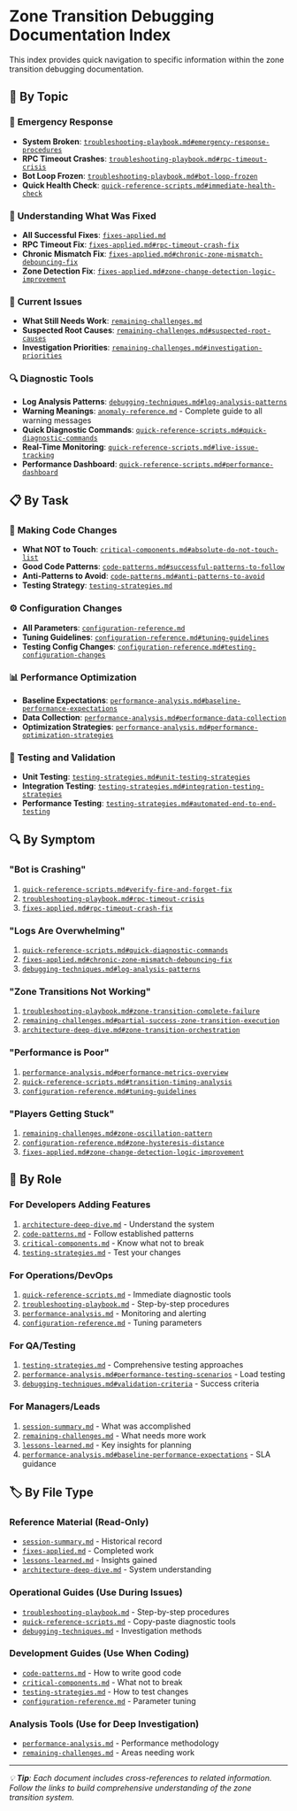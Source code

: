 # Zone Transition Debugging Documentation Index

This index provides quick navigation to specific information within the zone transition debugging documentation.

## 📖 By Topic

### 🚨 **Emergency Response**
- **System Broken**: [`troubleshooting-playbook.md#emergency-response-procedures`](troubleshooting-playbook.md#emergency-response-procedures)
- **RPC Timeout Crashes**: [`troubleshooting-playbook.md#rpc-timeout-crisis`](troubleshooting-playbook.md#rpc-timeout-crisis)
- **Bot Loop Frozen**: [`troubleshooting-playbook.md#bot-loop-frozen`](troubleshooting-playbook.md#bot-loop-frozen)
- **Quick Health Check**: [`quick-reference-scripts.md#immediate-health-check`](quick-reference-scripts.md#immediate-health-check)

### 🔧 **Understanding What Was Fixed**
- **All Successful Fixes**: [`fixes-applied.md`](fixes-applied.md)
- **RPC Timeout Fix**: [`fixes-applied.md#rpc-timeout-crash-fix`](fixes-applied.md#rpc-timeout-crash-fix)
- **Chronic Mismatch Fix**: [`fixes-applied.md#chronic-zone-mismatch-debouncing-fix`](fixes-applied.md#chronic-zone-mismatch-debouncing-fix)
- **Zone Detection Fix**: [`fixes-applied.md#zone-change-detection-logic-improvement`](fixes-applied.md#zone-change-detection-logic-improvement)

### 🎯 **Current Issues**
- **What Still Needs Work**: [`remaining-challenges.md`](remaining-challenges.md)
- **Suspected Root Causes**: [`remaining-challenges.md#suspected-root-causes`](remaining-challenges.md#suspected-root-causes)
- **Investigation Priorities**: [`remaining-challenges.md#investigation-priorities`](remaining-challenges.md#investigation-priorities)

### 🔍 **Diagnostic Tools**
- **Log Analysis Patterns**: [`debugging-techniques.md#log-analysis-patterns`](debugging-techniques.md#log-analysis-patterns)
- **Warning Meanings**: [`anomaly-reference.md`](anomaly-reference.md) - Complete guide to all warning messages
- **Quick Diagnostic Commands**: [`quick-reference-scripts.md#quick-diagnostic-commands`](quick-reference-scripts.md#quick-diagnostic-commands)
- **Real-Time Monitoring**: [`quick-reference-scripts.md#live-issue-tracking`](quick-reference-scripts.md#live-issue-tracking)
- **Performance Dashboard**: [`quick-reference-scripts.md#performance-dashboard`](quick-reference-scripts.md#performance-dashboard)

## 📋 By Task

### 🔧 **Making Code Changes**
- **What NOT to Touch**: [`critical-components.md#absolute-do-not-touch-list`](critical-components.md#absolute-do-not-touch-list)
- **Good Code Patterns**: [`code-patterns.md#successful-patterns-to-follow`](code-patterns.md#successful-patterns-to-follow)
- **Anti-Patterns to Avoid**: [`code-patterns.md#anti-patterns-to-avoid`](code-patterns.md#anti-patterns-to-avoid)
- **Testing Strategy**: [`testing-strategies.md`](testing-strategies.md)

### ⚙️ **Configuration Changes**
- **All Parameters**: [`configuration-reference.md`](configuration-reference.md)
- **Tuning Guidelines**: [`configuration-reference.md#tuning-guidelines`](configuration-reference.md#tuning-guidelines)
- **Testing Config Changes**: [`configuration-reference.md#testing-configuration-changes`](configuration-reference.md#testing-configuration-changes)

### 📊 **Performance Optimization**
- **Baseline Expectations**: [`performance-analysis.md#baseline-performance-expectations`](performance-analysis.md#baseline-performance-expectations)
- **Data Collection**: [`performance-analysis.md#performance-data-collection`](performance-analysis.md#performance-data-collection)
- **Optimization Strategies**: [`performance-analysis.md#performance-optimization-strategies`](performance-analysis.md#performance-optimization-strategies)

### 🧪 **Testing and Validation**
- **Unit Testing**: [`testing-strategies.md#unit-testing-strategies`](testing-strategies.md#unit-testing-strategies)
- **Integration Testing**: [`testing-strategies.md#integration-testing-strategies`](testing-strategies.md#integration-testing-strategies)
- **Performance Testing**: [`testing-strategies.md#automated-end-to-end-testing`](testing-strategies.md#automated-end-to-end-testing)

## 🔍 By Symptom

### "Bot is Crashing"
1. [`quick-reference-scripts.md#verify-fire-and-forget-fix`](quick-reference-scripts.md#verify-fire-and-forget-fix)
2. [`troubleshooting-playbook.md#rpc-timeout-crisis`](troubleshooting-playbook.md#rpc-timeout-crisis)
3. [`fixes-applied.md#rpc-timeout-crash-fix`](fixes-applied.md#rpc-timeout-crash-fix)

### "Logs Are Overwhelming" 
1. [`quick-reference-scripts.md#quick-diagnostic-commands`](quick-reference-scripts.md#quick-diagnostic-commands)
2. [`fixes-applied.md#chronic-zone-mismatch-debouncing-fix`](fixes-applied.md#chronic-zone-mismatch-debouncing-fix)
3. [`debugging-techniques.md#log-analysis-patterns`](debugging-techniques.md#log-analysis-patterns)

### "Zone Transitions Not Working"
1. [`troubleshooting-playbook.md#zone-transition-complete-failure`](troubleshooting-playbook.md#zone-transition-complete-failure)
2. [`remaining-challenges.md#partial-success-zone-transition-execution`](remaining-challenges.md#partial-success-zone-transition-execution)
3. [`architecture-deep-dive.md#zone-transition-orchestration`](architecture-deep-dive.md#zone-transition-orchestration)

### "Performance is Poor"
1. [`performance-analysis.md#performance-metrics-overview`](performance-analysis.md#performance-metrics-overview)
2. [`quick-reference-scripts.md#transition-timing-analysis`](quick-reference-scripts.md#transition-timing-analysis)
3. [`configuration-reference.md#tuning-guidelines`](configuration-reference.md#tuning-guidelines)

### "Players Getting Stuck"
1. [`remaining-challenges.md#zone-oscillation-pattern`](remaining-challenges.md#zone-oscillation-pattern)
2. [`configuration-reference.md#zone-hysteresis-distance`](configuration-reference.md#zone-hysteresis-distance)
3. [`fixes-applied.md#zone-change-detection-logic-improvement`](fixes-applied.md#zone-change-detection-logic-improvement)

## 🎯 By Role

### **For Developers Adding Features**
1. [`architecture-deep-dive.md`](architecture-deep-dive.md) - Understand the system
2. [`code-patterns.md`](code-patterns.md) - Follow established patterns
3. [`critical-components.md`](critical-components.md) - Know what not to break
4. [`testing-strategies.md`](testing-strategies.md) - Test your changes

### **For Operations/DevOps**  
1. [`quick-reference-scripts.md`](quick-reference-scripts.md) - Immediate diagnostic tools
2. [`troubleshooting-playbook.md`](troubleshooting-playbook.md) - Step-by-step procedures
3. [`performance-analysis.md`](performance-analysis.md) - Monitoring and alerting
4. [`configuration-reference.md`](configuration-reference.md) - Tuning parameters

### **For QA/Testing**
1. [`testing-strategies.md`](testing-strategies.md) - Comprehensive testing approaches
2. [`performance-analysis.md#performance-testing-scenarios`](performance-analysis.md#performance-testing-scenarios) - Load testing
3. [`debugging-techniques.md#validation-criteria`](debugging-techniques.md#validation-criteria) - Success criteria

### **For Managers/Leads**
1. [`session-summary.md`](session-summary.md) - What was accomplished
2. [`remaining-challenges.md`](remaining-challenges.md) - What needs more work
3. [`lessons-learned.md`](lessons-learned.md) - Key insights for planning
4. [`performance-analysis.md#baseline-performance-expectations`](performance-analysis.md#baseline-performance-expectations) - SLA guidance

## 🏷️ By File Type

### **Reference Material** (Read-Only)
- [`session-summary.md`](session-summary.md) - Historical record
- [`fixes-applied.md`](fixes-applied.md) - Completed work
- [`lessons-learned.md`](lessons-learned.md) - Insights gained
- [`architecture-deep-dive.md`](architecture-deep-dive.md) - System understanding

### **Operational Guides** (Use During Issues)
- [`troubleshooting-playbook.md`](troubleshooting-playbook.md) - Step-by-step procedures
- [`quick-reference-scripts.md`](quick-reference-scripts.md) - Copy-paste diagnostic tools
- [`debugging-techniques.md`](debugging-techniques.md) - Investigation methods

### **Development Guides** (Use When Coding)
- [`code-patterns.md`](code-patterns.md) - How to write good code
- [`critical-components.md`](critical-components.md) - What not to break
- [`testing-strategies.md`](testing-strategies.md) - How to test changes
- [`configuration-reference.md`](configuration-reference.md) - Parameter tuning

### **Analysis Tools** (Use for Deep Investigation)
- [`performance-analysis.md`](performance-analysis.md) - Performance methodology
- [`remaining-challenges.md`](remaining-challenges.md) - Areas needing work

---

*💡 **Tip**: Each document includes cross-references to related information. Follow the links to build comprehensive understanding of the zone transition system.*